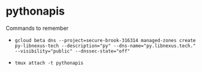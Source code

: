 # pythonapis

Commands to remember
* `gcloud beta dns --project=secure-brook-316314 managed-zones create py-libnexus-tech --description="py" --dns-name="py.libnexus.tech." --visibility="public" --dnssec-state="off"`

* `tmux attach -t pythonapis`
